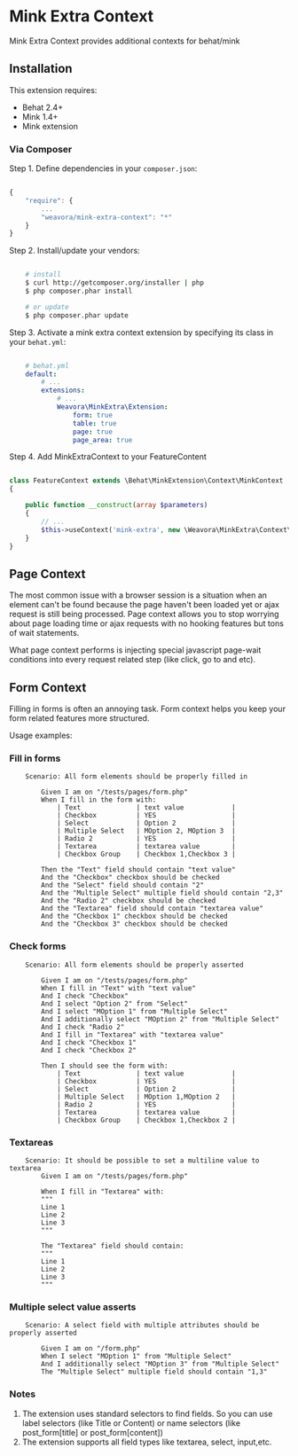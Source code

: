 # Mink Extra Context

Mink Extra Context provides additional contexts for behat/mink

## Installation

This extension requires:

* Behat 2.4+
* Mink 1.4+
* Mink extension

### Via Composer

Step 1. Define dependencies in your ``composer.json``:

```js

{
    "require": {
        ...
        "weavora/mink-extra-context": "*"
    }
}
```

Step 2. Install/update your vendors:

```bash

    # install
    $ curl http://getcomposer.org/installer | php
    $ php composer.phar install

    # or update
    $ php composer.phar update
```

Step 3. Activate a mink extra context extension by specifying its class in your ``behat.yml``:

```yaml

    # behat.yml
    default:
        # ...
        extensions:
            # ...
            Weavora\MinkExtra\Extension:
                form: true
                table: true
                page: true
                page_area: true

```

Step 4. Add MinkExtraContext to your FeatureContent

```php

class FeatureContext extends \Behat\MinkExtension\Context\MinkContext
{

    public function __construct(array $parameters)
    {
        // ...
        $this->useContext('mink-extra', new \Weavora\MinkExtra\Context\MinkExtraContext());
    }
}
```


## Page Context

The most common issue with a browser session is a situation when an element can't be found because the page haven't been loaded yet or ajax request is still being processed.
Page context allows you to stop worrying about page loading time or ajax requests with no hooking features but tons of wait statements.

What page context performs is injecting special javascript page-wait conditions into every request related step (like click, go to and etc).

## Form Context

Filling in forms is often an annoying task. Form context helps you keep your form related features more structured.

Usage examples:

### Fill in forms

```gherkin
	Scenario: All form elements should be properly filled in

		Given I am on "/tests/pages/form.php"
		When I fill in the form with:
			| Text				| text value			|
			| Checkbox			| YES					|
			| Select			| Option 2				|
			| Multiple Select	| MOption 2, MOption 3	|
			| Radio 2			| YES					|
			| Textarea			| textarea value		|
			| Checkbox Group	| Checkbox 1,Checkbox 3	|

		Then the "Text" field should contain "text value"
		And the "Checkbox" checkbox should be checked
		And the "Select" field should contain "2"
		And the "Multiple Select" multiple field should contain "2,3"
		And the "Radio 2" checkbox should be checked
		And the "Textarea" field should contain "textarea value"
		And the "Checkbox 1" checkbox should be checked
		And the "Checkbox 3" checkbox should be checked
```

### Check forms

```gherkin
	Scenario: All form elements should be properly asserted

		Given I am on "/tests/pages/form.php"
		When I fill in "Text" with "text value"
		And I check "Checkbox"
		And I select "Option 2" from "Select"
		And I select "MOption 1" from "Multiple Select"
		And I additionally select "MOption 2" from "Multiple Select"
		And I check "Radio 2"
		And I fill in "Textarea" with "textarea value"
		And I check "Checkbox 1"
		And I check "Checkbox 2"

		Then I should see the form with:
			| Text				| text value			|
			| Checkbox			| YES					|
			| Select			| Option 2				|
			| Multiple Select	| MOption 1,MOption 2	|
			| Radio 2			| YES					|
			| Textarea			| textarea value		|
			| Checkbox Group	| Checkbox 1,Checkbox 2	|
```

### Textareas

```gherkin
	Scenario: It should be possible to set a multiline value to textarea
		Given I am on "/tests/pages/form.php"

		When I fill in "Textarea" with:
		"""
		Line 1
		Line 2
		Line 3
		"""

		The "Textarea" field should contain:
		"""
		Line 1
		Line 2
		Line 3
		"""
```

### Multiple select value asserts

```gherkin
	Scenario: A select field with multiple attributes should be properly asserted

		Given I am on "/form.php"
		When I select "MOption 1" from "Multiple Select"
		And I additionally select "MOption 3" from "Multiple Select"
		The "Multiple Select" multiple field should contain "1,3"
```

### Notes

1. The extension uses standard selectors to find fields. So you can use label selectors (like Title or Content) or name selectors (like post_form[title] or post_form[content])
2. The extension supports all field types like textarea, select, input,etc.

